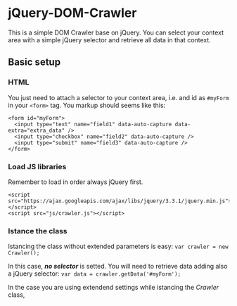 # jQuery-DOM-Crawler
This is a simple DOM Crawler base on jQuery. You can select your context area with a simple jQuery selector and retrieve all data in that context.

## Basic setup
### HTML
You just need to attach a selector to your context area, i.e. and id as ```#myForm``` in your ```<form>``` tag. You markup should seems like this:
```
<form id="myForm">
  <input type="text" name="field1" data-auto-capture data-extra="extra_data" />
  <input type="checkbox" name="field2" data-auto-capture />
  <input type="submit" name="field3" data-auto-capture />
</form>
```

### Load JS libraries
Remember to load in order always jQuery first.
```
<script src="https://ajax.googleapis.com/ajax/libs/jquery/3.3.1/jquery.min.js"></script>
<script src="js/crawler.js"></script>
```

### Istance the class
Istancing the class without extended parameters is easy:
```var crawler = new Crawler();```

In this case, ***no selector*** is setted. You will need to retrieve data adding also a jQuery selector:
```var data = crawler.getData('#myForm');```

In the case you are using extendend settings while istancing the *Crawler* class,
